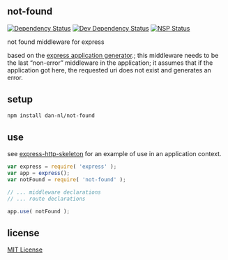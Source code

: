 ## not-found
[![Dependency Status][david-dm-image]][david-dm-url] [![Dev Dependency Status][david-dm-dev-image]][david-dm-dev-url] [![NSP Status][nsp-image]][nsp-url]

not found middleware for express

based on the [express application generator][generator-url].; this middleware needs to be the last “non-error” middleware in the application; it assumes that if the application got here, the requested uri does not exist and generates an error.

## setup
```bash
npm install dan-nl/not-found
```

## use
see [express-http-skeleton][skeleton-url] for an example of use in an application context.

```javascript
var express = require( 'express' );
var app = express();
var notFound = require( 'not-found' );

// ... middleware declarations
// ... route declarations

app.use( notFound );
```

## license
[MIT License][mit-license]

[david-dm-image]: https://david-dm.org/dan-nl/not-found.svg
[david-dm-url]: https://david-dm.org/dan-nl/not-found
[david-dm-dev-image]: https://david-dm.org/dan-nl/not-found/dev-status.svg
[david-dm-dev-url]: https://david-dm.org/dan-nl/not-found?type=dev
[generator-url]: http://expressjs.com/en/starter/generator.html
[mit-license]: https://raw.githubusercontent.com/dan-nl/not-found/master/license.txt
[nsp-image]: https://nodesecurity.io/orgs/githubdan-nl/projects/1b4b9d9e-524a-40e7-9422-c99aa9338f7f/badge
[nsp-url]: https://nodesecurity.io/orgs/githubdan-nl/projects/1b4b9d9e-524a-40e7-9422-c99aa9338f7f
[skeleton-url]: https://github.com/dan-nl/express-http-skeleton/blob/master/app.js
